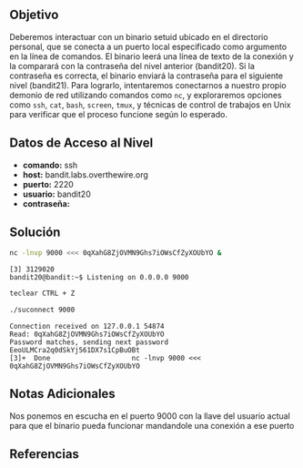 ## Objetivo
Deberemos interactuar con un binario setuid ubicado en el directorio personal, que se conecta a un puerto local especificado como argumento en la línea de comandos. El binario leerá una línea de texto de la conexión y la comparará con la contraseña del nivel anterior (bandit20). Si la contraseña es correcta, el binario enviará la contraseña para el siguiente nivel (bandit21). Para lograrlo, intentaremos conectarnos a nuestro propio demonio de red utilizando comandos como `nc`, y exploraremos opciones como `ssh`, `cat`, `bash`, `screen`, `tmux`, y técnicas de control de trabajos en Unix para verificar que el proceso funcione según lo esperado.

## Datos de Acceso al Nivel
- **comando:** ssh
- **host:** bandit.labs.overthewire.org
- **puerto:** 2220
- **usuario:** bandit20
- **contraseña:** 

## Solución
```bash
nc -lnvp 9000 <<< 0qXahG8ZjOVMN9Ghs7iOWsCfZyXOUbYO &
```
```text
[3] 3129020
bandit20@bandit:~$ Listening on 0.0.0.0 9000
```
```bash
teclear CTRL + Z
```
```bash
./suconnect 9000
```
```text
Connection received on 127.0.0.1 54874
Read: 0qXahG8ZjOVMN9Ghs7iOWsCfZyXOUbYO
Password matches, sending next password
EeoULMCra2q0dSkYj561DX7s1CpBuOBt
[3]+  Done                    nc -lnvp 9000 <<< 0qXahG8ZjOVMN9Ghs7iOWsCfZyXOUbYO
```

## Notas Adicionales
Nos ponemos en escucha en el puerto 9000 con la llave del usuario actual para que el binario pueda funcionar mandandole una conexión a ese puerto

## Referencias